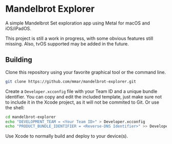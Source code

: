 #  Mandelbrot Explorer

A simple Mandelbrot Set exploration app using Metal for macOS and iOS/iPadOS.

This project is still a work in progress, with some obvious features still missing. Also, tvOS
supported may be added in the future.

## Building

Clone this repository using your favorite graphical tool or the command line.

```sh
git clone https://github.com/mmar/mandelbrot-explorer.git
```

Create a `Developer.xcconfig` file with your Team ID and a unique bundle identifier. You
can copy and edit the included template, just make sure not to include it in the Xcode project,
as it will not be commited to Git. Or use the shell:

```sh
cd mandelbrot-explorer
echo "DEVELOPMENT_TEAM = <Your Team ID>" > Developer.xcconfig
echo "PRODUCT_BUNDLE_IDENTIFIER = <Reverse-DNS Identifier>" >> Developer.xcconfig
```

Use Xcode to normally build and deploy to your device(s).

